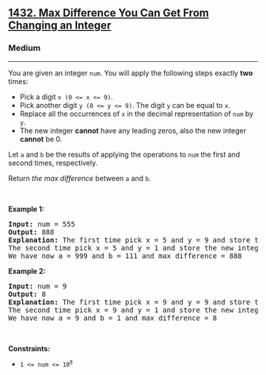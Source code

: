 <h2><a href="https://leetcode.com/problems/max-difference-you-can-get-from-changing-an-integer">1432. Max Difference You Can Get From Changing an Integer</a></h2><h3>Medium</h3><hr><p>You are given an integer <code>num</code>. You will apply the following steps exactly <strong>two</strong> times:</p>

<ul>
	<li>Pick a digit <code>x (0 &lt;= x &lt;= 9)</code>.</li>
	<li>Pick another digit <code>y (0 &lt;= y &lt;= 9)</code>. The digit <code>y</code> can be equal to <code>x</code>.</li>
	<li>Replace all the occurrences of <code>x</code> in the decimal representation of <code>num</code> by <code>y</code>.</li>
	<li>The new integer <strong>cannot</strong> have any leading zeros, also the new integer <strong>cannot</strong> be 0.</li>
</ul>

<p>Let <code>a</code> and <code>b</code> be the results of applying the operations to <code>num</code> the first and second times, respectively.</p>

<p>Return <em>the max difference</em> between <code>a</code> and <code>b</code>.</p>

<p>&nbsp;</p>
<p><strong class="example">Example 1:</strong></p>

<pre>
<strong>Input:</strong> num = 555
<strong>Output:</strong> 888
<strong>Explanation:</strong> The first time pick x = 5 and y = 9 and store the new integer in a.
The second time pick x = 5 and y = 1 and store the new integer in b.
We have now a = 999 and b = 111 and max difference = 888
</pre>

<p><strong class="example">Example 2:</strong></p>

<pre>
<strong>Input:</strong> num = 9
<strong>Output:</strong> 8
<strong>Explanation:</strong> The first time pick x = 9 and y = 9 and store the new integer in a.
The second time pick x = 9 and y = 1 and store the new integer in b.
We have now a = 9 and b = 1 and max difference = 8
</pre>

<p>&nbsp;</p>
<p><strong>Constraints:</strong></p>

<ul>
	<li><code>1 &lt;= num &lt;= 10<sup>8</sup></code></li>
</ul>
